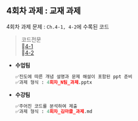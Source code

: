 ## 4회차 과제 : 교재 과제
4회차 과제 문제 : `Ch.4-1, 4-2`에 수록된 코드
  >코드전문 <br>
>🔗[4-1](https://bit.ly/4jmMBPm) <br>
 🔗[4-2](https://bit.ly/3C1fgsJ)

</details>

- **수업팀**
	```python
	✅진도에 따른 개념 설명과 문제 해설이 포함된 ppt 준비
	✅과제 형식 : 4회차_N팀_과제.pptx
	```
- **수강팀**
	```python
	✅주어진 코드를 분석하여 제출
	✅과제 형식 : 4회차_김마클_과제.md
	```
